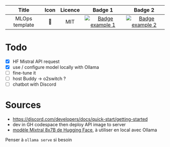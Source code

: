Title | Icon | Licence | Badge 1 | Badge 2
:---:|:---:|:---:|:---:|:---:
MLOps template | 🦄 | MIT | [![Badge example 1](https://github.com/sycod/container_test/actions/workflows/main.yaml/badge.svg)](https://github.com/sycod/container_test/actions/workflows/main.yaml) | [![Badge example 2](https://github.com/sycod/container_test/actions/workflows/main.yaml/badge.svg)](https://github.com/sycod/container_test/actions/workflows/main.yaml)

# Todo

- [x] HF Mistral API request
- [x] use / configure model locally with Ollama
- [ ] fine-tune it
- [ ] host Buddy -> o2switch ?
- [ ] chatbot with Discord

# Sources

- https://discord.com/developers/docs/quick-start/getting-started
- dev in GH codespace then deploy API image to server
- [modèle Mixtral 8x7B de Hugging Face](https://huggingface.co/mistralai/Mixtral-8x7B-Instruct-v0.1), à utiliser en local avec Ollama

Penser à `ollama serve` si besoin